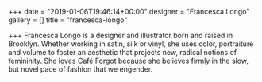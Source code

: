 +++
date = "2019-01-06T19:46:14+00:00"
designer = "Francesca Longo"
gallery = []
title = "francesca-longo"

+++
Francesca Longo is a designer and illustrator born and raised in Brooklyn. Whether working in satin, silk or vinyl, she uses color, portraiture and volume to foster an aesthetic that projects new, radical notions of femininity. She loves Café Forgot because she believes firmly in the slow, but novel pace of fashion that we engender. 